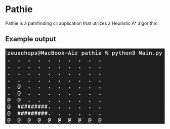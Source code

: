 # Pathie
 Pathie is a pathfinding cli application that utilizes a Heuristic A* algorithm.

## Example output
<img src="sampleOutput.png" />
